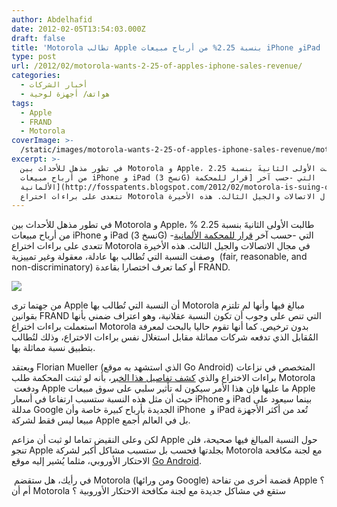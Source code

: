 ```yaml
---
author: Abdelhafid
date: 2012-02-05T13:54:03.000Z
draft: false
title: 'Motorola تطالب Apple بنسبة 2.25% من أرباح مبيعات iPhone وiPad '
type: post
url: /2012/02/motorola-wants-2-25-of-apples-iphone-sales-revenue/
categories:
  - أخبار الشركات
  - هواتف/ أجهزة لوحية
tags:
  - Apple
  - FRAND
  - Motorola
coverImage: >-
  /static/images/motorola-wants-2-25-of-apples-iphone-sales-revenue/motorola_apple_frand_demand.png
excerpt: >-
  في تطور مذهل للأحداث بين Motorola و Apple، طالبت الأولى الثانيةَ بنسبة 2.25 %
  من أرباح مبيعات iPhone و iPad (نسخ 3G) التي -حسب آخر [قرار للمحكمة
  الألمانية](http://fosspatents.blogspot.com/2012/02/motorola-is-suing-official-german-apple.html)-
  تتعدى على براءات اختراع Motorola في مجال الاتصالات والجيل الثالث. هذه الأخيرة
---
```

في تطور مذهل للأحداث بين Motorola و Apple، طالبت الأولى الثانيةَ بنسبة 2.25 % من أرباح مبيعات iPhone و iPad (نسخ 3G) التي -حسب آخر [قرار للمحكمة الألمانية](http://fosspatents.blogspot.com/2012/02/motorola-is-suing-official-german-apple.html)- تتعدى على براءات اختراع Motorola في مجال الاتصالات والجيل الثالث. هذه الأخيرة وصفت النسبة التي تُطالب بها عادلة، معقولة وغير تمييزية  (fair, reasonable, and non-discriminatory) أو كما تعرف اختصارا بقاعدة FRAND.

![](/static/images/motorola-wants-2-25-of-apples-iphone-sales-revenue/motorola_apple_frand_demand.png)

من جهتما ترى Apple أن النسبة التي تُطالب بها Motorola مبالغ فيها وأنها لم تلتزم بقوانين FRAND التي تنص على وجوب أن تكون النسبة عقلانية، وهو اعتراف ضمني بأنها استعملت براءات اختراع Motorola بدون ترخيص. كما أنها تقوم حاليا بالبحث لمعرفة المُقابل الذي تدفعه شركات مماثلة مقابل استغلال نفس براءات الاختراع، وذلك لتُطالب بتطبيق نسبة مماثلة بها.

ويعتقد Florian Mueller (الذي استشهد به موقع Go Android) المتخصص في نزاعات براءات الاختراع والذي [كشف تفاصيل هذا الخبر](http://fosspatents.blogspot.com/2012/02/motorola-wants-225-of-apples-sales-in.html)، بأنه لو ثبتت المحكمة طلب Motorola  ودفعت Apple ما عليها فإن هذا الأمر سيكون له تأثير سلبي على سوق مبيعات Apple حيث أن مثل هذه النسبة ستسبب ارتفاعا في أسعار iPhone و iPad بينما سيعود على مدللة Google الجديدة بأرباح كبيرة خاصة وأن iPhone  و iPad تُعد من أكثر الأجهزة مبيعا ليس فقط لشركة Apple بل في العالم أجمع.

لكن وعلى النقيض تماما لو ثبت أن مزاعم Apple حول النسبة المبالغ فيها صحيحة، فلن تنجو Apple بجلدتها فحسب بل ستسبب مشاكل أكبر لشركة Motorola مع لجنة مكافحة الاحتكار الأوروبي، مثلما يُشير إليه موقع [Go Android](http://www.goandroid.co.in/2012/02/motorola-asks-for-225-of-apple-iphone.html.).

 في رأيك، هل ستقضم Motorola (ومن ورائها Google) قضمة أخرى من تفاحة Apple ؟ أم أن Motorola ستقع في مشاكل جديدة مع لجنة مكافحة الاحتكار الأوروبية ؟
